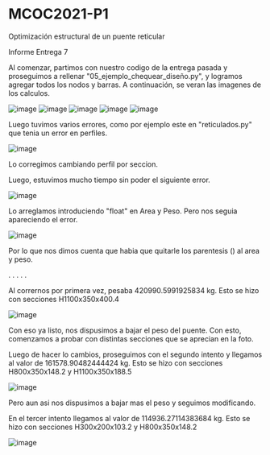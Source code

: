 # MCOC2021-P1
Optimización estructural de un puente reticular


Informe Entrega 7

Al comenzar, partimos con nuestro codigo de la entrega pasada y proseguimos a rellenar "05_ejemplo_chequear_diseño.py", y logramos agregar todos los nodos y barras.
A continuación, se veran las imagenes de los calculos. 

![image](https://user-images.githubusercontent.com/88512479/135766588-24f0d7ed-da6d-4b16-b0c9-92c2e3c640a2.png)
![image](https://user-images.githubusercontent.com/88512479/135766467-606a87c3-38bb-4e33-9e24-d8f0c1ff3971.png)
![image](https://user-images.githubusercontent.com/88512479/135766485-c4d1e06f-9455-4f9c-a367-31bd6b287fd3.png)
![image](https://user-images.githubusercontent.com/88512479/135766512-4ef5a618-247d-48fc-9443-8edaf321733a.png)
![image](https://user-images.githubusercontent.com/88512479/135766529-5bc5abdf-72bb-4bf9-8f62-28d4f8106938.png)

Luego tuvimos varios errores, como por ejemplo este en "reticulados.py" que tenia un error en perfiles. 

![image](https://user-images.githubusercontent.com/88512479/135766640-590eaefc-5ad6-4cd9-bf0e-2aeefb8f0150.png)

Lo corregimos cambiando perfil por seccion. 

Luego, estuvimos mucho tiempo sin poder el siguiente error. 

![image](https://user-images.githubusercontent.com/88512479/135766786-63c3f452-7014-4a29-b4a8-5a5ea3c13d06.png)

Lo arreglamos introduciendo "float" en Area y Peso. Pero nos seguia apareciendo el error. 

![image](https://user-images.githubusercontent.com/88512479/135766815-b5a4ec4f-bf47-420c-ace0-9163065cb810.png)

Por lo que nos dimos cuenta que habia que quitarle los parentesis () al area y peso. 

.
.
.
.
.





Al corrernos por primera vez, pesaba 420990.5991925834 kg.
Esto se hizo con secciones H1100x350x400.4

![image](https://user-images.githubusercontent.com/88512479/135768832-5f0a8f6a-ccd7-4d7a-87c9-fb675462f5bd.png)

Con eso ya listo, nos dispusimos a bajar el peso del puente. Con esto, comenzamos a probar con distintas secciones que se aprecian en la foto. 

Luego de hacer lo cambios, proseguimos con el segundo intento y llegamos al valor de 161578.90482444424 kg.
Esto se hizo con secciones H800x350x148.2 y H1100x350x188.5

![image](https://user-images.githubusercontent.com/88512479/135768906-ce441e75-4bb0-4e64-b29f-ce24b7e61996.png)

Pero aun asi nos dispusimos a bajar mas el peso y seguimos modificando. 

En el tercer intento llegamos al valor de 114936.27114383684 kg.
Esto se hizo con secciones H300x200x103.2 y H800x350x148.2

![image](https://user-images.githubusercontent.com/88512479/135768963-2a2aacdd-0722-4958-8292-c9cf4b2e2fa2.png)





























